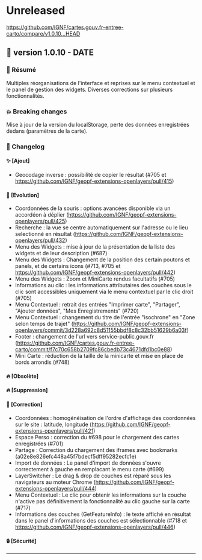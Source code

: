 # Unreleased

<https://github.com/IGNF/cartes.gouv.fr-entree-carto/compare/v1.0.10...HEAD>

## 🔖 version 1.0.10 - __DATE__

### 🎉 Résumé

Multiples réorganisations de l'interface et reprises sur le menu contextuel et le panel de gestion des widgets. Diverses corrections sur plusieurs fonctionnalités.

### 💥 Breaking changes

Mise à jour de la version du localStorage, perte des données enregistrées dedans (paramètres de la carte).

### 📖 Changelog

#### ✨ [Ajout]

  - Geocodage inverse : possibilité de copier le résultat (#705 et https://github.com/IGNF/geopf-extensions-openlayers/pull/415)

#### 🔨 [Evolution]

  - Coordonnées de la souris : options avancées disponible via un accordéon à déplier (https://github.com/IGNF/geopf-extensions-openlayers/pull/425)
  - Recherche : la vue se centre automatiquement sur l'adresse ou le lieu selectionné en résultat (https://github.com/IGNF/geopf-extensions-openlayers/pull/432)
  - Menu des Widgets : mise à jour de la présentation de la liste des widgets et de leur description (#687)
  - Menu des Widgets : Changement de la position des certain poutons et panels, et de certains icons (#713, #705 et https://github.com/IGNF/geopf-extensions-openlayers/pull/442)
  - Menu des Widgets : Zoom et MiniCarte rendus facultatifs (#705)
  - Informations au clic : les informations attributaires des couches sous le clic sont accessibles uniquement via le menu contextuel par le clic droit (#705)
  - Menu Contextuel : retrait des entrées "Imprimer carte", "Partager", "Ajouter données", "Mes Enregistrements" (#720)
  - Menu Contextuel : changement du titre de l'entrée "isochrone" en "Zone selon temps de trajet" (https://github.com/IGNF/geopf-extensions-openlayers/commit/3d228a692c8d51155bbdf8c8c32bb51629b6a03f)
  - Footer : changement de l'url vers service-public.gouv.fr (https://github.com/IGNF/cartes.gouv.fr-entree-carto/commit/f7c70c658b2709fc86cbedb73c4671dfd1bc0e88)
  - Mini Carte : réduction de la taille de la minicarte et mise en place de bords arrondis (#748)

#### 🔥 [Obsolète]

#### 🔥 [Suppression]

#### 🐛 [Correction]

  - Coordonnées : homogénéisation de l'ordre d'affichage des coordonnées sur le site : latitude, longitude (https://github.com/IGNF/geopf-extensions-openlayers/pull/421)
  - Espace Perso : correction du #698 pour le chargement des cartes enregistrées (#701)
  - Partage : Correction du chargement des iframes avec bookmarks (a02e8e826efc448a45f7bdecf5dff95282ecfc1e)
  - Import de données : Le panel d'import de données s'ouvre correctement à gauche en remplacant le menu carte (#699)
  - LayerSwitcher : Le drag & drop de couches est réparé sous les navigateurs au moteur Chrome (https://github.com/IGNF/geopf-extensions-openlayers/pull/444)
  - Menu Contextuel : Le clic pour obtenir les informations sur la couche n'active pas définitivement la fonctionnalité au clic gauche sur la carte (#717) 
  - Informations des couches (GetFeatureInfo) : le texte affiché en résultat dans le panel d'informations des couches est sélectionnable (#718 et https://github.com/IGNF/geopf-extensions-openlayers/pull/446)

#### 🔒 [Sécurité]

---
